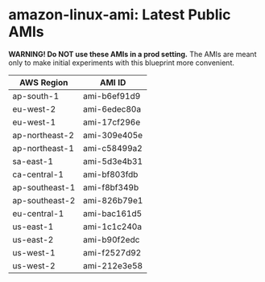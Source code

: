 # amazon-linux-ami: Latest Public AMIs

**WARNING! Do NOT use these AMIs in a prod setting.** The AMIs are meant only to make initial experiments with this blueprint more convenient.

| AWS Region | AMI ID |
| ---------- | ------ |
| ap-south-1 | ami-b6ef91d9 |
| eu-west-2 | ami-6edec80a |
| eu-west-1 | ami-17cf296e |
| ap-northeast-2 | ami-309e405e |
| ap-northeast-1 | ami-c58499a2 |
| sa-east-1 | ami-5d3e4b31 |
| ca-central-1 | ami-bf803fdb |
| ap-southeast-1 | ami-f8bf349b |
| ap-southeast-2 | ami-826b79e1 |
| eu-central-1 | ami-bac161d5 |
| us-east-1 | ami-1c1c240a |
| us-east-2 | ami-b90f2edc |
| us-west-1 | ami-f2527d92 |
| us-west-2 | ami-212e3e58 |

